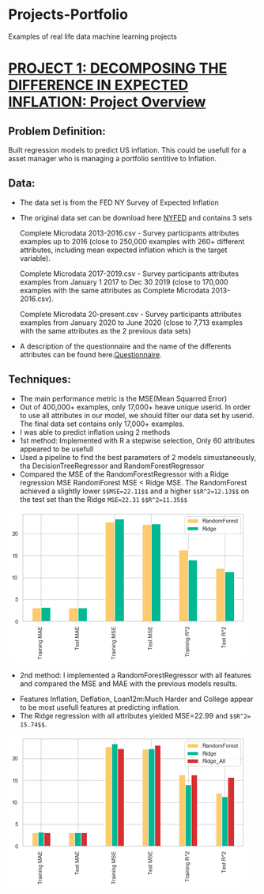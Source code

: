 # Projects-Portfolio
Examples of real life data machine learning projects


# [PROJECT 1: DECOMPOSING THE DIFFERENCE IN EXPECTED INFLATION: Project Overview](https://github.com/HermannJoel/Finance/tree/main/Inflation_Expectation)

## Problem Definition:

 Built regression models to predict US inflation. This could be usefull for a asset
 manager who is managing a portfolio sentitive to Inflation.
 ## Data:

* The data set is from the FED NY Survey of Expected Inflation
* The original data set can be download here [NYFED](https://www.newyorkfed.org/microeconomics/sce#/) and
  contains 3 sets

  Complete Microdata 2013-2016.csv - Survey participants attributes examples up to 2016 (close to 250,000 examples with 260+ different attributes, including mean expected inflation which is the target variable).

  Complete Microdata 2017-2019.csv - Survey participants attributes examples from January 1 2017 to Dec 30 2019 (close to 170,000 examples with the same attributes as Complete Microdata 2013-2016.csv).
  
  Complete Microdata 20-present.csv - Survey participants attributes examples from January 2020 to June 2020 (close to 7,713 examples with the same attributes as the 2 previous data sets)

* A description of the questionnaire and the name of the differents attributes can be found here.[Questionnaire](https://www.newyorkfed.org/medialibrary/interactives/sce/sce/downloads/datafrbny-sce-survey-core-module-public-questionnaire.pdf).

## Techniques:

* The main performance metric is the MSE(Mean Squarred Error)
* Out of 400,000+ examples, only 17,000+  heave unique userid. In order to use all attributes in our model, we
    should filter our data set by userid. The final data set contains only 17,000+ examples.  
* I was able to predict inflation using 2 methods
 * 1st method: Implemented with R a stepwise selection, Only 60 attributes appeared to be usefull
 * Used a pipeline to find the best parameters of 2 models simustaneously, tha DecisionTreeRegressor and
  RandomForestRegressor
 * Compared the MSE of the RandomForestRegressor with a Ridge regression MSE
  RandomForest MSE < Ridge MSE. The RandomForest achieved a slightly lower `$$MSE=22.11$$` and a higher `$$R^2=12.13$$` on the test set than the Ridge `MSE=22.31` `$$R^2=11.35$$`

![](/Images/Results1.png)

* 2nd method: I implemented a RandomForestRegressor with all features and compared the MSE and MAE with the previous models results.
- Features Inflation, Deflation, Loan12m:Much Harder and College appear to be most usefull features at predicting inflation.
- The Ridge regression with all attributes yielded MSE=22.99 and `$$R^2= 15.74$$`.

![](/Images/Results2.png)
